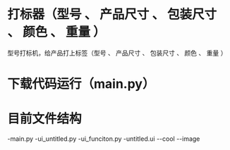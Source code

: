 # 打标器（型号 、 产品尺寸 、 包装尺寸 、 颜色 、 重量 ）
型号打标机，给产品打上标签（型号 、 产品尺寸 、 包装尺寸 、 颜色 、 重量 ）
# 下载代码运行（main.py）
# 目前文件结构
-main.py
-ui_untitled.py
-ui_funciton.py
-untitled.ui
--cool
--image
